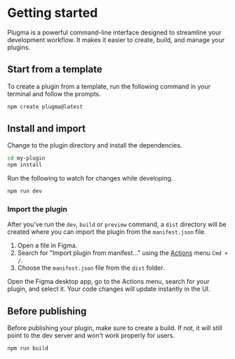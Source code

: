 # Getting started

Plugma is a powerful command-line interface designed to streamline your development workflow. It makes it easier to create, build, and manage your plugins.

## Start from a template

To create a plugin from a template, run the following command in your terminal and follow the prompts.

```bash
npm create plugma@latest
```

## Install and import

Change to the plugin directory and install the dependencies.

```bash
cd my-plugin
npm install
```

Run the following to watch for changes while developing.

```bash
npm run dev
```

### Import the plugin

After you've run the `dev`, `build` or `preview` command, a `dist` directory will be created where you can import the plugin from the `manifest.json` file.

1. Open a file in Figma.
2. Search for "Import plugin from manifest..." using the [Actions](https://help.figma.com/hc/en-us/articles/23570416033943-Use-the-actions-menu-in-Figma-Design) menu `Cmd + /`.
3. Choose the `manifest.json` file from the `dist` folder.

Open the Figma desktop app, go to the Actions menu, search for your plugin, and select it. Your code changes will update instantly in the UI.

## Before publishing

Before publishing your plugin, make sure to create a build. If not, it will still point to the dev server and won't work properly for users.

```bash
npm run build
```
